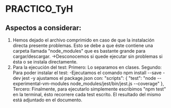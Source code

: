 # PRACTICO_TyH

Aspectos a considerar:
----------------------

   1) Hemos dejado el archivo comprimido en caso de que la instalación directa presente problemas. Esto se debe a que éste contiene una carpeta llamada "node_modules" que es bastante grande para cargar/descargar.
                 ->Desconocemos si quede ejecutar sin problemas si ésta o se instala directamente.
   2) Para la ejecución del test:
      Primero: Lo separamos en clases.
      Segundo: Para poder instalar el test:
      -Ejecutamos el comando npm install --save -dev jest
      -y ajustamos el package.json con:
            "scripts": {
            "test": "node --experimental-vm-modules node_modules/jest/bin/jest.js --coverage"
                       },
      Tercero: Finalmente, para ejecutarlo simplemente escribimos "npm test" en la terminal, ésto recorrere cada test escrito.
       El resultado del mismo está adjuntado en el documento.

  

